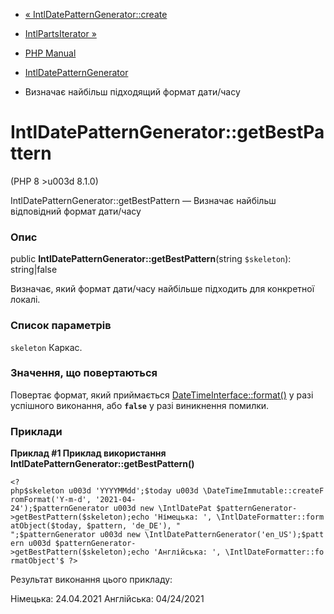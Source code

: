 - [«
IntlDatePatternGenerator::create](intldatepatterngenerator.create.md)
- [IntlPartsIterator »](class.intlpartsiterator.md)

- [PHP Manual](index.md)
- [IntlDatePatternGenerator](class.intldatepatterngenerator.md)
- Визначає найбільш підходящий формат дати/часу

# IntlDatePatternGenerator::getBestPattern

(PHP 8 \>u003d 8.1.0)

IntlDatePatternGenerator::getBestPattern — Визначає найбільш
відповідний формат дати/часу

### Опис

public **IntlDatePatternGenerator::getBestPattern**(string `$skeleton`):
string\|false

Визначає, який формат дати/часу найбільше підходить для конкретної
локалі.

### Список параметрів

`skeleton`
Каркас.

### Значення, що повертаються

Повертає формат, який приймається
[DateTimeInterface::format()](datetime.format.md) у разі успішного
виконання, або **`false`** у разі виникнення помилки.

### Приклади

**Приклад #1 Приклад використання
**IntlDatePatternGenerator::getBestPattern()****

` <?php$skeleton u003d 'YYYYMMdd';$today u003d \DateTimeImmutable::createFromFormat('Y-m-d', '2021-04-24');$patternGenerator u003d new \IntlDatePat $patternGenerator->getBestPattern($skeleton);echo 'Німецька: ', \IntlDateFormatter::formatObject($today, $pattern, 'de_DE'), "
";$patternGenerator u003d new \IntlDatePatternGenerator('en_US');$pattern u003d $patternGenerator->getBestPattern($skeleton);echo 'Англійська: ', \IntlDateFormatter::formatObject'$ ?> `

Результат виконання цього прикладу:

Німецька: 24.04.2021
Англійська: 04/24/2021
